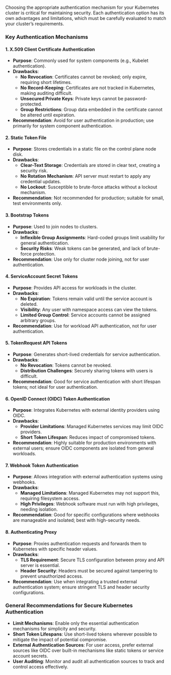 
Choosing the appropriate authentication mechanism for your Kubernetes cluster is critical for maintaining security. Each authentication option has its own advantages and limitations, which must be carefully evaluated to match your cluster’s requirements.

### Key Authentication Mechanisms

#### 1. **X.509 Client Certificate Authentication**
   - **Purpose**: Commonly used for system components (e.g., Kubelet authentication).
   - **Drawbacks**:
     - **No Revocation**: Certificates cannot be revoked; only expire, requiring short lifetimes.
     - **No Record-Keeping**: Certificates are not tracked in Kubernetes, making auditing difficult.
     - **Unsecured Private Keys**: Private keys cannot be password-protected.
     - **Group Restrictions**: Group data embedded in the certificate cannot be altered until expiration.
   - **Recommendation**: Avoid for user authentication in production; use primarily for system component authentication.

#### 2. **Static Token File**
   - **Purpose**: Stores credentials in a static file on the control plane node disk.
   - **Drawbacks**:
     - **Clear-Text Storage**: Credentials are stored in clear text, creating a security risk.
     - **No Rotation Mechanism**: API server must restart to apply any credential updates.
     - **No Lockout**: Susceptible to brute-force attacks without a lockout mechanism.
   - **Recommendation**: Not recommended for production; suitable for small, test environments only.

#### 3. **Bootstrap Tokens**
   - **Purpose**: Used to join nodes to clusters.
   - **Drawbacks**:
     - **Inflexible Group Assignments**: Hard-coded groups limit usability for general authentication.
     - **Security Risks**: Weak tokens can be generated, and lack of brute-force protection.
   - **Recommendation**: Use only for cluster node joining, not for user authentication.

#### 4. **ServiceAccount Secret Tokens**
   - **Purpose**: Provides API access for workloads in the cluster.
   - **Drawbacks**:
     - **No Expiration**: Tokens remain valid until the service account is deleted.
     - **Visibility**: Any user with namespace access can view the tokens.
     - **Limited Group Control**: Service accounts cannot be assigned arbitrary groups.
   - **Recommendation**: Use for workload API authentication, not for user authentication.

#### 5. **TokenRequest API Tokens**
   - **Purpose**: Generates short-lived credentials for service authentication.
   - **Drawbacks**:
     - **No Revocation**: Tokens cannot be revoked.
     - **Distribution Challenges**: Securely sharing tokens with users is difficult.
   - **Recommendation**: Good for service authentication with short lifespan tokens; not ideal for user authentication.

#### 6. **OpenID Connect (OIDC) Token Authentication**
   - **Purpose**: Integrates Kubernetes with external identity providers using OIDC.
   - **Drawbacks**:
     - **Provider Limitations**: Managed Kubernetes services may limit OIDC providers.
     - **Short Token Lifespan**: Reduces impact of compromised tokens.
   - **Recommendation**: Highly suitable for production environments with external users; ensure OIDC components are isolated from general workloads.

#### 7. **Webhook Token Authentication**
   - **Purpose**: Allows integration with external authentication systems using webhooks.
   - **Drawbacks**:
     - **Managed Limitations**: Managed Kubernetes may not support this, requiring filesystem access.
     - **High Privileges**: Webhook software must run with high privileges, needing isolation.
   - **Recommendation**: Good for specific configurations where webhooks are manageable and isolated; best with high-security needs.

#### 8. **Authenticating Proxy**
   - **Purpose**: Proxies authentication requests and forwards them to Kubernetes with specific header values.
   - **Drawbacks**:
     - **TLS Requirement**: Secure TLS configuration between proxy and API server is essential.
     - **Header Security**: Headers must be secured against tampering to prevent unauthorized access.
   - **Recommendation**: Use when integrating a trusted external authentication system; ensure stringent TLS and header security configurations.

### General Recommendations for Secure Kubernetes Authentication

- **Limit Mechanisms**: Enable only the essential authentication mechanisms for simplicity and security.
- **Short Token Lifespans**: Use short-lived tokens wherever possible to mitigate the impact of potential compromise.
- **External Authentication Sources**: For user access, prefer external sources like OIDC over built-in mechanisms like static tokens or service account secrets.
- **User Auditing**: Monitor and audit all authentication sources to track and control access effectively.
